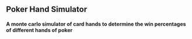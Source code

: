 ## Poker Hand Simulator
#### A monte carlo simulator of card hands to determine the win percentages of different hands of poker

